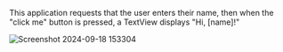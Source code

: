 This application requests that the user enters their name, then when the "click me" button is pressed, a TextView displays "Hi, [name]!"

![Screenshot 2024-09-18 153304](https://github.com/user-attachments/assets/04c0b619-9e1b-4cbd-942d-84ad50a2a726)
